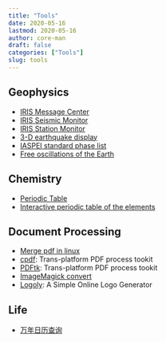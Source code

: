 ```yaml
---
title: "Tools"
date: 2020-05-16
lastmod: 2020-05-16
author: core-man
draft: false
categories: ["Tools"]
slug: tools
---
```


## Geophysics

- [IRIS Message Center](http://ds.iris.edu/message-center)
- [IRIS Seismic Monitor](http://ds.iris.edu/seismon/index.phtml)
- [IRIS Station Monitor](https://www.iris.edu/app/station_monitor/)
- [3-D earthquake display](https://glowy-earthquakes.glitch.me)
- [IASPEI standard phase list](http://www.isc.ac.uk/standards/phases)
- [Free oscillations of the Earth](https://saviot.cnrs.fr/terre/index.en.html)


## Chemistry

- [Periodic Table](https://www.ptable.com)
- [Interactive periodic table of the elements](https://leonard-seydoux.github.io/periodic-table/)


## Document Processing

- [Merge pdf in linux](https://blog.seisman.info/merge-pdf)
- [cpdf](https://blog.seisman.info/cpdf): Trans-platform PDF process tookit
- [PDFtk](https://blog.seisman.info/pdftk): Trans-platform PDF process tookit
- [ImageMagick convert](https://blog.seisman.info/imagemagick-convert)
- [Logoly](https://www.logoly.pro/#/): A Simple Online Logo Generator


## Life

- [万年日历查询](https://wannianrili.51240.com/)
